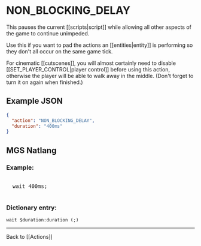 # NON_BLOCKING_DELAY

This pauses the current [[scripts|script]] while allowing all other aspects of the game to continue unimpeded.

Use this if you want to pad the actions an [[entities|entity]] is performing so they don't all occur on the same game tick.

For cinematic [[cutscenes]], you will almost certainly need to disable [[SET_PLAYER_CONTROL|player control]] before using this action, otherwise the player will be able to walk away in the middle. (Don't forget to turn it on again when finished.)

## Example JSON

```json
{
  "action": "NON_BLOCKING_DELAY",
  "duration": "400ms"
}
```

## MGS Natlang

### Example:

<pre class="HyperMD-codeblock mgs">

  <span class="verb">wait</span> <span class="number">400ms</span><span class="terminator">;</span>

</pre>

### Dictionary entry:

```
wait $duration:duration (;)
```

---

Back to [[Actions]]
